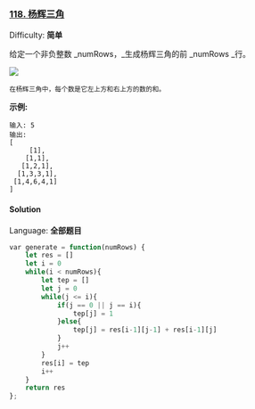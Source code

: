 ### [118\. 杨辉三角](https://leetcode-cn.com/problems/pascals-triangle/)

Difficulty: **简单**


给定一个非负整数 _numRows，_生成杨辉三角的前 _numRows _行。

![](https://upload.wikimedia.org/wikipedia/commons/0/0d/PascalTriangleAnimated2.gif)

<small style="display: inline;">在杨辉三角中，每个数是它左上方和右上方的数的和。</small>

**示例:**

```
输入: 5
输出:
[
     [1],
    [1,1],
   [1,2,1],
  [1,3,3,1],
 [1,4,6,4,1]
]
```


#### Solution

Language: **全部题目**

```js
​var generate = function(numRows) {
    let res = []
    let i = 0
    while(i < numRows){
        let tep = []
        let j = 0
        while(j <= i){
            if(j == 0 || j == i){
                tep[j] = 1
            }else{
                tep[j] = res[i-1][j-1] + res[i-1][j]
            }
            j++
        }
        res[i] = tep
        i++
    }
    return res
};
```
